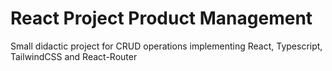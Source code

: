 # React Project Product Management
Small didactic project for CRUD operations implementing React, Typescript, TailwindCSS and React-Router
